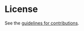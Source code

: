 # License

See the
[guidelines for contributions](https://github.com/boucadair/add-resolver-information/blob/main/CONTRIBUTING.md).
